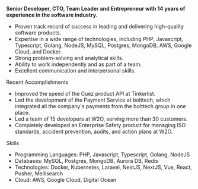 **Senior Developer, CTO, Team Leader and Entrepreneur with 14 years of experience in the software industry.**

- Proven track record of success in leading and delivering high-quality software products.
- Expertise in a wide range of technologies, including PHP, Javascript, Typescript, Golang, NodeJS, MySQL, Postgres, MongoDB, AWS, Google Cloud, and Docker.
- Strong problem-solving and analytical skills.
- Ability to work independently and as part of a team.
- Excellent communication and interpersonal skills.

Recent Accomplishments
- Improved the speed of the Cuez product API at Tinkerlist.
- Led the development of the Payment Service at bolttech, which integrated all the company's payments from the bolttech group in one place.
- Led a team of 15 developers at W2O, serving more than 30 customers.
- Completely developed an Enterprise Safety product for managing ISO standards, accident prevention, audits, and action plans at W2O.

Skills
- Programming Languages: PHP, Javascript, Typescript, Golang, NodeJS
- Databases: MySQL, Postgres, MongoDB, Aurora DB, Redis
- Technologies: Docker, Kubernetes, Laravel, NestJS, NextJS, Vue, React, Pusher, Meilisearch
- Cloud: AWS, Google Cloud, Digital Ocean
